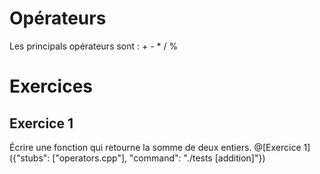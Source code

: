 # Opérateurs

Les principals opérateurs sont : + - * / %



# Exercices


## Exercice 1
Écrire une fonction qui retourne la somme de deux entiers.
@[Exercice 1]({"stubs": ["operators.cpp"], "command": "./tests [addition]"})
